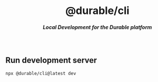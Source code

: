 <div align="center">
    <h1 align="center">@durable/cli</h1>
    <h5>Local Development for the Durable platform</h5>
</div>

<br/>


## Run development server

```
npx @durable/cli@latest dev
```

